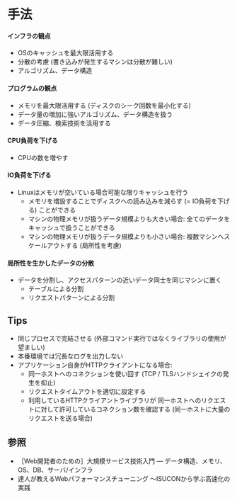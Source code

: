 # 手法
#### インフラの観点
- OSのキャッシュを最大限活用する
- 分散の考慮 (書き込みが発生するマシンは分散が難しい)
- アルゴリズム、データ構造

#### プログラムの観点
- メモリを最大限活用する (ディスクのシーク回数を最小化する)
- データ量の増加に強いアルゴリズム、データ構造を扱う
- データ圧縮、検索技術を活用する

#### CPU負荷を下げる
- CPUの数を増やす

#### IO負荷を下げる
- Linuxはメモリが空いている場合可能な限りキャッシュを行う
  - メモリを増設することでディスクへの読み込みを減らす (= IO負荷を下げる) ことができる
  - マシンの物理メモリが扱うデータ規模よりも大きい場合: 全てのデータをキャッシュで扱うことができる
  - マシンの物理メモリが扱うデータ規模よりも小さい場合: 複数マシンへスケールアウトする (局所性を考慮)

#### 局所性を生かしたデータの分散
- データを分割し、アクセスパターンの近いデータ同士を同じマシンに置く
  - テーブルによる分割
  - リクエストパターンによる分割

## Tips
- 同じプロセスで完結させる (外部コマンド実行ではなくライブラリの使用が望ましい)
- 本番環境では冗長なログを出力しない
- アプリケーション自身がHTTPクライアントになる場合:
  - 同一ホストへのコネクションを使い回す (TCP / TLSハンドシェイクの発生を抑止)
  - リクエストタイムアウトを適切に設定する
  - 利用しているHTTPクライアントライブラリが
    同一ホストへのリクエストに対して許可しているコネクション数を確認する
    (同一ホストに大量のリクエストを送る場合)

## 参照
- ［Web開発者のための］大規模サービス技術入門 ― データ構造、メモリ、OS、DB、サーバ/インフラ
- 達人が教えるWebパフォーマンスチューニング 〜ISUCONから学ぶ高速化の実践
